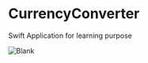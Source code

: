 # CurrencyConverter
Swift Application for learning purpose


![Blank](https://github.com/sabapathyk7/CurrencyConverter/assets/40764138/0d6818cf-1192-4fb7-9204-3ca1b4448135)
